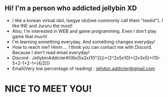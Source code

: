 ## Hi! I'm a person who addicted jellybin XD
- I like a korean virtual idol, Isegye idol(we commonly call them "Isedol"). I like INE and Jururu the most!
- Also, I'm interested in WEB and game programming. Even I don't play game that much!
- I'm learning something everyday. And something changes everyday!
- How to reach me? Hmm.... I think you can contact me with Discord. Because I don't read email everyday!
- Discord : JellybinAddicter#((6x(5x2x(10^2)))+(2^2x5x10)+(2x3x5)+(10-5+2-1+2-1+(4/2)))
- Email(Very low percentage of reading) : jellybin.addicter@gmail.com








# NICE TO MEET YOU!
